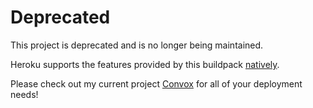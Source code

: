 # Deprecated

This project is deprecated and is no longer being maintained.

Heroku supports the features provided by this buildpack [natively](https://devcenter.heroku.com/articles/using-multiple-buildpacks-for-an-app).

Please check out my current project [Convox](https://convox.com) for all of your deployment needs!
